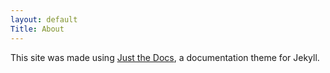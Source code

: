 ```yaml
---
layout: default
Title: About
---
```


This site was made using <a href="https://github.com/just-the-docs/just-the-docs">Just the Docs</a>, a documentation theme for Jekyll.
